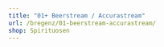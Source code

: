 ```yaml
---
title: "01+ Beerstream / Accurastream"
url: /bregenz/01-beerstream-accurastream/
shop: Spirituosen
---
```

